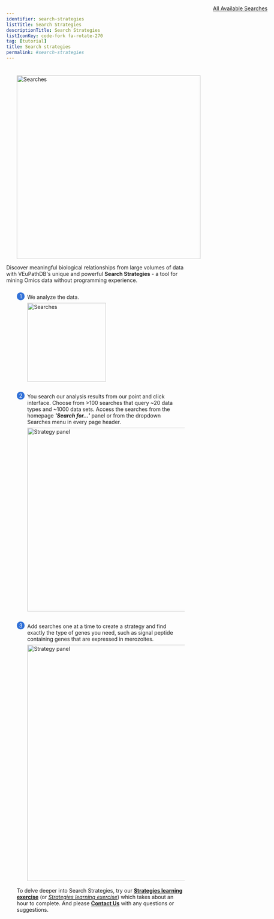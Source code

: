```yaml
---
identifier: search-strategies
listTitle: Search Strategies
descriptionTitle: Search Strategies
listIconKey: code-fork fa-rotate-270
tag: [tutorial]
title: Search strategies
permalink: #search-strategies
---
```

<style>
  .search-strategies-feature {
    margin: auto;
  }
  .search-strategies-feature--panels {
    display: flex;
    flex-wrap: wrap;
    align-items: flex-start;
    counter-reset: panel;
  }
  .search-strategies-feature--panels > * {
    overflow: hidden;
    margin: 0 2em;
  }
  .search-strategies-feature--panels > * > div {
    margin-top: 1em;
    margin-left: 2em;
    position: relative;
  }
  .search-strategies-feature--panels > * img {
    margin-left: 2em;
  }
  .search-strategies-feature--panels > * > div:before {
    counter-increment: panel;
    content: counter(panel);
    background: #3171d8;
    border-radius: 1em;
    height: 1.5em;
    width: 1.5em;
    display: inline-flex;
    justify-content: center;
    align-items: center;
    margin-right: .5em;
    color: white;
    position: absolute;
    left: -2em;
    top: -0.25em;
  }
   #topright {
    position: absolute;
    right: 1em;
    top: 3em;
    padding-top: 0.5em;
    padding-left: 0.5em;
    padding-right: 1.5em;
}
   #toprightsecond {
    position: absolute;
    right: 1em;
    top: 5em;
    padding: 0.5em;
}
</style>
<div id="topright">
  <a href="/a/app/query-grid">All Available Searches</a>
</div>
<br/>
<div class="search-strategies-feature">
<img style="width: 35em; margin-top: .5em; margin-left: 2em;" src="{{ "/assets/images/resources_tools/strategy_panel_2.png" | absolute_url }}" alt="Searches"/><br/>
  <p>Discover meaningful biological relationships from large volumes of data with VEuPathDB's unique and powerful <b>Search Strategies</b> - a tool for mining Omics data without programming experience. </p>
  <div class="search-strategies-feature--panels">
    <div>
      <div>We analyze the data.</div>
      <img style="width: 15em; margin-top: .5em; margin-left: 2em;" src="{{ "/assets/images/resources_tools/We-analyze.png" | absolute_url }}" alt="Searches"/><br/><br/>
    </div>
    <div>
      <div>You search our analysis results from our point and click interface.  Choose from >100 searches that query ~20 data types and ~1000 data sets.  Access the searches from the homepage <b><i>'Search for...'</i></b> panel or from the dropdown Searches menu in every page header. </div>
      <img style="width: 35em; margin-top: .5em; margin-left: 2em;" src="{{ "/assets/images/resources_tools/SignalPeptide.png" | absolute_url }}" alt="Strategy panel"/><br/><br/>
    </div>
    <div>
      <div>Add searches one at a time to create a strategy and find exactly the type of genes you need, such as signal peptide containing genes that are expressed in merozoites.</div>
      <img style="width: 45em; margin-top: .5em; margin-left: 2em;" src="{{ "/assets/images/resources_tools/strategy-panel_3.png" | absolute_url }}" alt="Strategy panel"/>
    </div>
  <p><br/>To delve deeper into Search Strategies, try our 
<a href="/documents/Strategies_Training_Module_2019.pdf"><b>Strategies learning exercise</b></a> 
(or <a href="{{ "/documents/Strategies_Training_Module_2019.pdf" | absolute_url }}"><i>Strategies learning exercise</i></a>)
which takes about an hour to complete.  And please <a href="/a/app/contact-us"><b>Contact Us</b></a> with any questions or suggestions.</p>
  </div>
</div>
